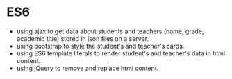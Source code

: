 # ES6
- using ajax to get data about students and teachers (name, grade, academic title) stored in json files on a server.
- using bootstrap to style the student's and teacher's cards.
- using ES6 template literals to render student's and teacher's data in html content.
- using jQuery to remove and replace html content.
